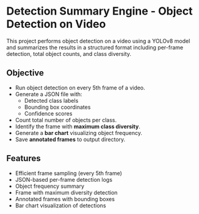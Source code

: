 # Detection Summary Engine - Object Detection on Video

This project performs object detection on a video using a YOLOv8 model and summarizes the results in a structured format including per-frame detection, total object counts, and class diversity.

## Objective

- Run object detection on every 5th frame of a video.
- Generate a JSON file with:
   - Detected class labels
   - Bounding box coordinates
   - Confidence scores
- Count total number of objects per class.
- Identify the frame with **maximum class diversity**.
- Generate a **bar chart** visualizing object frequency.
- Save **annotated frames** to output directory.

## Features

- Efficient frame sampling (every 5th frame)
- JSON-based per-frame detection logs
- Object frequency summary
- Frame with maximum diversity detection
- Annotated frames with bounding boxes
- Bar chart visualization of detections
